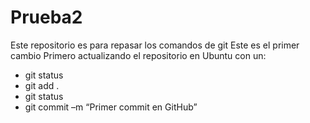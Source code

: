 # Prueba2
Este repositorio es para repasar los comandos de git
Este es el primer cambio
Primero actualizando el repositorio en Ubuntu con un: 
+ git status
+ git add .
+ git status
+ git commit –m “Primer commit en GitHub”

